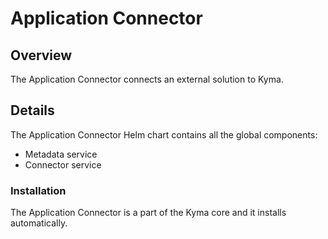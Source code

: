 # Application Connector

## Overview

The Application Connector connects an external solution to Kyma.

## Details

The Application Connector Helm chart contains all the global components:
- Metadata service
- Connector service

### Installation

The Application Connector is a part of the Kyma core and it installs automatically.
